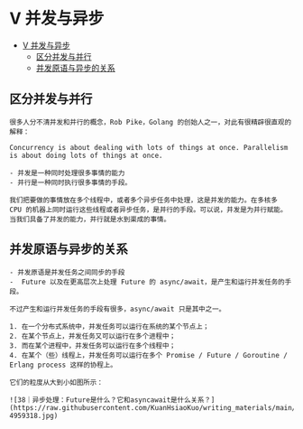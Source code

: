 # V 并发与异步

<!--ts-->
* [V 并发与异步](#v-并发与异步)
   * [区分并发与并行](#区分并发与并行)
   * [并发原语与异步的关系](#并发原语与异步的关系)

<!-- Created by https://github.com/ekalinin/github-markdown-toc -->
<!-- Added by: runner, at: Thu Jan 26 08:04:48 UTC 2023 -->

<!--te-->

## 区分并发与并行

~~~admonish info title="再次区分并发与并行" collapsible=true
很多人分不清并发和并行的概念，Rob Pike，Golang 的创始人之一，对此有很精辟很直观的解释：

Concurrency is about dealing with lots of things at once. Parallelism is about doing lots of things at once.

- 并发是一种同时处理很多事情的能力
- 并行是一种同时执行很多事情的手段。

我们把要做的事情放在多个线程中，或者多个异步任务中处理，这是并发的能力。在多核多 CPU 的机器上同时运行这些线程或者异步任务，是并行的手段。可以说，并发是为并行赋能。当我们具备了并发的能力，并行就是水到渠成的事情。
~~~

## 并发原语与异步的关系

~~~admonish info title="区别并发原语与Future" collapsible=true
- 并发原语是并发任务之间同步的手段
-  Future 以及在更高层次上处理 Future 的 async/await，是产生和运行并发任务的手段。

不过产生和运行并发任务的手段有很多，async/await 只是其中之一。

1. 在一个分布式系统中，并发任务可以运行在系统的某个节点上；
2. 在某个节点上，并发任务又可以运行在多个进程中；
3. 而在某个进程中，并发任务可以运行在多个线程中；
4. 在某个（些）线程上，并发任务可以运行在多个 Promise / Future / Goroutine / Erlang process 这样的协程上。

它们的粒度从大到小如图所示：

![38｜异步处理：Future是什么？它和asyncawait是什么关系？](https://raw.githubusercontent.com/KuanHsiaoKuo/writing_materials/main/imgs/38%EF%BD%9C%E5%BC%82%E6%AD%A5%E5%A4%84%E7%90%86%EF%BC%9AFuture%E6%98%AF%E4%BB%80%E4%B9%88%EF%BC%9F%E5%AE%83%E5%92%8Casyncawait%E6%98%AF%E4%BB%80%E4%B9%88%E5%85%B3%E7%B3%BB%EF%BC%9F-4959318.jpg)

~~~



